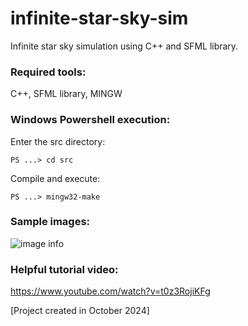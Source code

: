 # infinite-star-sky-sim
Infinite star sky simulation using C++ and SFML library.

### Required tools:
C++, SFML library, MINGW

### Windows Powershell execution:

Enter the src directory:

```PS ...> cd src```

Compile and execute:

```PS ...> mingw32-make```

### Sample images:

![image info](./img/pic1.png)

### Helpful tutorial video:
https://www.youtube.com/watch?v=t0z3RojiKFg

\[Project created in October 2024\]